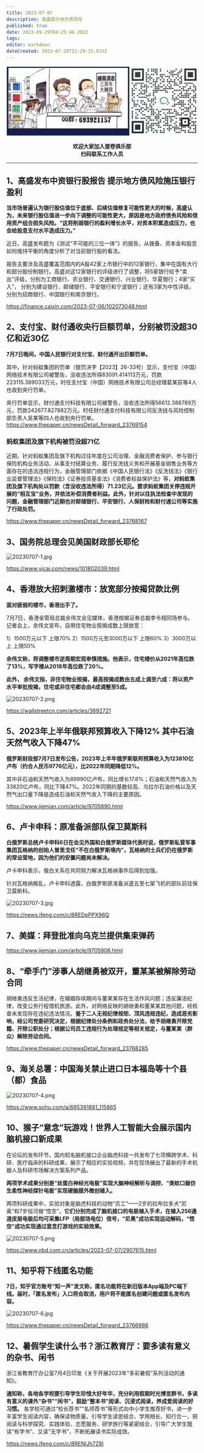```yaml
---
title: 2023-07-07
description: 高盛提示地方债风险
published: true
date: 2023-09-29T04:25:46.202Z
tags: 
editor: markdown
dateCreated: 2023-07-28T15:29:15.833Z
---
```


<center style="font-weight:bold;">
  <img src="/assets/join.png" alt="加入蛋卷俱乐部"><br/>
  <p>欢迎大家加入蛋卷俱乐部<br/>扫码联系工作人员</p>
</center>

---

## 1、高盛发布中资银行股报告 提示地方债风险施压银行盈利

**当市场普遍认为银行股估值位于底部、后续估值修复可能性更大的时候，高盛认为，未来银行股估值进一步向下调整的可能性更大，原因是地方政府债务风险和信用资产组合损失风险。“这将削弱银行的盈利增长水平，对资本积累造成压力，也会给股息支付水平造成压力。”**

近日，高盛发布题为《测试“不可能的三位一体”》的报告，从拨备、资本金和股息如何维持平衡的角度分析了对当前银行股的看法。

报告主要涉及高盛覆盖范围内的A股42家上市银行中的12家银行，集中在国有大行和部分股份制银行。高盛对这12家银行的评级进行了调整，将5家银行给予“卖出”评级，分别为工商银行、农业银行、交通银行、兴业银行、华夏银行；4家“买入”， 分别为建设银行、邮储银行、平安银行和宁波银行；还有3家为中性评级，分别为招商银行、中国银行和南京银行。

https://finance.caixin.com/2023-07-06/102073048.html

## 2、支付宝、财付通收央行巨额罚单，分别被罚没超30亿和近30亿

**7月7日晚间，中国人民银行对支付宝、财付通开出巨额罚单。**

其中，针对蚂蚁集团的罚单（银罚决字【2023】26-33号）显示，支付宝（中国）网络技术有限公司被警告，没收违法所得83091.414113万元，罚款223115.389033万元，时任支付宝（中国）网络技术有限公司总经理葛某荻等4人也收到央行罚单。

央行罚单显示，财付通支付科技有限公司被警告，没收违法所得56612.388789万元，罚款242677.827882万元。时任财付通支付科技有限公司反洗钱与风险控制部负责人吴某等四人也收到央行罚单。
https://www.thepaper.cn/newsDetail_forward_23769154

### 蚂蚁集团及旗下机构被罚没超71亿

近期，针对蚂蚁集团及旗下机构过往年度在公司治理、金融消费者保护、参与银行保险机构业务活动、从事支付结算业务、履行反洗钱义务和开展基金销售业务等方面存在的违法违规行为，金融管理部门依据《中国人民银行法》《反洗钱法》《银行业监督管理法》《保险法》《证券投资基金法》《消费者权益保护法》等，**对蚂蚁集团及旗下机构处以罚款（含没收违法所得）71.23亿元。要求蚂蚁集团关停违规开展的“相互宝”业务，并依法补偿消费者利益。此外，针对以往执法检查中发现的问题，金融管理部门近期也对邮储银行、平安银行、人保财险和财付通公司等实施了行政处罚。**

https://www.thepaper.cn/newsDetail_forward_23768167

## 3、国务院总理会见美国财政部长耶伦

![20230707-1.jpg](https://img.bedtime.news/2023/07/28/64c3dea92b023.jpg)

https://www.yicai.com/news/101802039.html

## 4、香港放大招刺激楼市：放宽部分按揭贷款比例

**面对疲弱的楼市，香港出手了。**

7月7日，香港金管局总裁余伟文会见媒体，香港按揭证券总裁李令翔同场参与。记者会上，余伟文宣布，自用住宅物业按揭成数上限放宽：

1）1500万元以下 上限70%
2）1500万元至3000万以下 上限60%
3）3000万以上 上限50%

**余伟文称，将调整楼市逆周期宏观审慎措施。他表示，住宅楼价从2021年高位跌了13%，写字楼从2018年高位跌了20%。**

**此外， 余伟文指，非住宅物业按揭，最高按揭成数由五成上调至六成：将以资产水平审批按揭，住宅或非住宅都会由4成调整至5成。**

![20230707-2.png](https://img.bedtime.news/2023/07/28/64c3dea8d3dcf.png)

https://wallstreetcn.com/articles/3692721

## 5、2023年上半年俄联邦预算收入下降12% 其中石油天然气收入下降47%

**俄罗斯财政部7月7日发布公告，2023年上半年俄罗斯联邦预算收入为123810亿卢布（约合人民币9776亿元），比2022年同期降低12%。**

其中非石油和天然气收入为89990亿卢布，同比增长17.8%；石油和天然气收入为33820亿卢布，同比下降47%。2022年同期的基数较高、乌拉尔石油价格以及天然气出口量下降是造成石油和天然气收入下降的主要原因。

https://www.jiemian.com/article/9705890.html

## 6、卢卡申科：原准备派部队保卫莫斯科

**白俄罗斯总统卢卡申科6日在会见外国和白俄罗斯媒体代表时说，俄罗斯私营军事集团瓦格纳的创始人普里戈任“不在白俄罗斯境内”，瓦格纳的士兵们仍在俄罗斯的常设营地，因为他们的安置问题尚未解决。**

卢卡申科表示，俄白关系在共同努力解决瓦格纳事件后得到加强。

针对瓦格纳叛乱，卢卡申科透露，白俄罗斯原准备派遣五至七架飞机的部队前往保卫莫斯科。

![20230707-3.jpg](https://img.bedtime.news/2023/07/28/64c3dea8e50d9.jpg)

https://news.ifeng.com/c/8REDpPPX96Q

## 7、美媒：拜登批准向乌克兰提供集束弹药

https://www.jiemian.com/article/9705906.html

## 8、“牵手门”涉事人胡继勇被双开，董某某被解除劳动合同

胡继勇违反生活纪律，在婚姻存续期间与董某某存在生活作风问题；违反廉洁纪律，改变公务行程借机旅游。此外，对网络反映的胡继勇和董某某其他问题，经核查未发现存在违纪违法情况。**鉴于二人无视纪律规矩、顶风违规违纪，造成恶劣影响，经公司党委研究决定，根据纪律处分条例和政务处分法，给予胡继勇开除党籍、开除公职处分；根据公司员工违规行为处理规定等相关规定，与董某某（群众）解除劳动合同。**

https://www.thepaper.cn/newsDetail_forward_23768285

## 9、海关总署：中国海关禁止进口日本福岛等十个县（都）食品

![20230707-4.png](https://img.bedtime.news/2023/07/28/64c3dea8c7cc9.png)

https://www.sohu.com/a/695391881_115865

## 10、猴子“意念”玩游戏！世界人工智能大会展示国内脑机接口新成果

在论坛的发布环节，国内知名脑机接口企业脑虎科技一共发布了七项横跨学术、科研、医疗临床的科研成果，展示了相应的实验视频，并在现场展出了最新的手术机器人及科研市场解决方案系列产品。

**两项学术成果分别是“丝蛋白神经光电极”实现大脑神经解析与调控、“类蚊口器仿生柔性神经探针电极”实现硬脑膜外微创植入。**

两项科研成果中，实验对象是脑虎科技的动物“员工”——2岁的拉布拉多犬“尼奥”和7岁恒河猴“悟空”，**它们分别完成了脑机接口的电极植入手术，在植入256通道皮层电极后均可采集LFP（局部场电位）信号，“尼奥”成功实现运动解码，“悟空”成功实现通过意念打游戏的实验效果。**

![20230707-5.png](https://img.bedtime.news/2023/07/28/64c3dea94a3d6.png)

https://www.nbd.com.cn/articles/2023-07-07/2907615.html

## 11、知乎将下线匿名功能

**7日，知乎官方账号“知一声”发文称，匿名功能将在新旧版本App端及PC端下线。届时，「匿名发布」入口将会取消，用户将不能匿名创建问题或匿名发布内容。**

![20230707-6.jpg](https://img.bedtime.news/2023/07/28/64c3dea903031.jpg)

https://www.thepaper.cn/newsDetail_forward_23766986

## 12、暑假学生读什么书？浙江教育厅：要多读有意义的杂书、闲书

浙江省教育厅办公室7月4日印发《关于开展2023年“多彩暑假”系列活动的通知》。

**通知称，各地各学校要引导学生珍惜大好年华，充分利用假期时光博览群书，多读有意义的课外“杂书”“闲书”，鼓励“整本书”阅读、沉浸式阅读，养成爱阅读的好习惯。** 各学校可通过“校长荐书”“名师荐书”等形式向中小学生推荐好书，进一步丰富学生阅读内容，确保读物质量。引导学生读思结合、学用相长、知行合一，把阅读与科学探究、实践体验、志愿服务、研学旅行等紧密结合，引导广大学生既读“有字书”、又读“无字书”，不断拓展读书实际成效。

https://news.ifeng.com/c/8RENlJh7Z8I